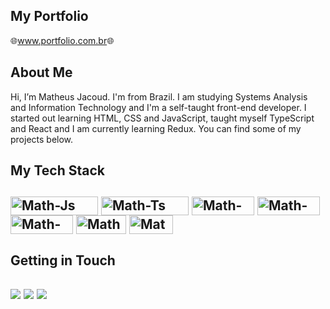<h2> My Portfolio </h2>

  🌐<a href='wwww.Portfolio.com.br' target='_blank'>www.portfolio.com.br</a>🌐
  
 <h2> About Me </h2>
   <p>Hi, I’m Matheus Jacoud. I'm from Brazil. I am studying Systems Analysis and Information Technology and I'm a self-taught front-end developer. I started out learning HTML, CSS and JavaScript, taught myself TypeScript and React and I am currently learning Redux. You can find some of my projects below. </p>

<h2> My Tech Stack <h2>
<div style="display: inline_block">
  <img align="center" alt="Math-Js" height="30" width="140" src="https://img.shields.io/badge/JavaScript-F7DF1E?style=for-the-badge&logo=javascript&logoColor=black">
  <img align="center" alt="Math-Ts" height="30" width="140" src="https://img.shields.io/badge/TypeScript-007ACC?style=for-the-badge&logo=typescript&logoColor=white">
  <img align="center" alt="Math-React" height="30" width="100" src="https://img.shields.io/badge/React-20232A?style=for-the-badge&logo=react&logoColor=61DAFB">
  <img align="center" alt="Math-HTML" height="30" width="100" src="https://img.shields.io/badge/HTML5-E34F26?style=for-the-badge&logo=html5&logoColor=white">
  <img align="center" alt="Math-CSS" height="30" width="100" src="https://img.shields.io/badge/CSS3-1572B6?style=for-the-badge&logo=css3&logoColor=white">
    <img align="center" alt="Math-Sass" height="30" width="80" src="https://img.shields.io/badge/Sass-CC6699?style=for-the-badge&logo=sass&logoColor=white">
  <img align="center" alt="Math-Git" height="30" width="70" src="https://img.shields.io/badge/GIT-E44C30?style=for-the-badge&logo=git&logoColor=white">
  
</div>
<h2> Getting in Touch <h2>
<div> 
  <a href = "mailto:m.jacoud01@gmail.com"><img src="https://img.shields.io/badge/Gmail-D14836?style=for-the-badge&logo=gmail&logoColor=white" target="_blank"></a>
  <a href="https://www.linkedin.com/in/matheus-jacoud/" target="_blank">
    <img src="https://img.shields.io/badge/-LinkedIn-%230077B5?style=for-the-badge&logo=linkedin&logoColor=white" target="_blank"></a> 
  <a href="https://discord.gg/wagxzStdcR" target="_blank"><img src="https://img.shields.io/badge/Discord-7289DA?style=for-the-badge&logo=discord&logoColor=white" target="_blank"></a> 
</div>
